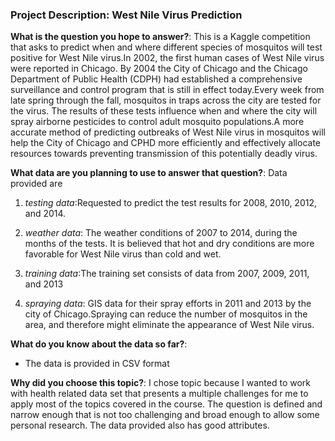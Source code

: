 ### Project Description: West Nile Virus Prediction

**What is the question you hope to answer?**: This is a Kaggle competition that asks to predict when and where different species of mosquitos will test positive for West Nile virus.In 2002, the first human cases of West Nile virus were reported in Chicago. By 2004 the City of Chicago and the Chicago Department of Public Health (CDPH) had established a comprehensive surveillance and control program that is still in effect today.Every week from late spring through the fall, mosquitos in traps across the city are tested for the virus. The results of these tests influence when and where the city will spray airborne pesticides to control adult mosquito populations.A more accurate method of predicting outbreaks of West Nile virus in mosquitos will help the City of Chicago and CPHD more efficiently and effectively allocate resources towards preventing transmission of this potentially deadly virus.

**What data are you planning to use to answer that question?**: Data provided are 

  1) *testing data*:Requested to predict the test results for 2008, 2010, 2012, and 2014.
  
  2) *weather data*: The weather conditions of 2007 to 2014, during the months of the tests. It is believed that hot and dry conditions are more favorable for West Nile virus than cold and wet. 
  
  3) *training data*:The training set consists of data from 2007, 2009, 2011, and 2013
  
  4) *spraying data*: GIS data for their spray efforts in 2011 and 2013 by the city of Chicago.Spraying can reduce the number of mosquitos in the area, and therefore might eliminate the appearance of West Nile virus.
  
**What do you know about the data so far?**: 

  * The data is provided in CSV format 

**Why did you choose this topic?**: I chose topic because I wanted to work with health related data set that presents a multiple challenges for me to apply most of the topics covered in the course. The question is defined and narrow enough that is not too challenging and broad enough to allow some personal research. The data provided also has good attributes.  

